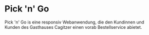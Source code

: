 # Pick 'n' Go  
Pick 'n' Go is eine responsiv Webanwendung, die den Kundinnen und Kunden des Gasthauses Cagitzer einen vorab Bestellservice abietet. 

